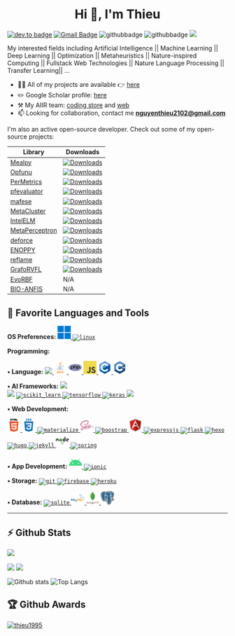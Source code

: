 <h1 align="center">Hi 👋, I'm Thieu</h1>


[![dev.to badge](https://img.shields.io/badge/linkedin-thieu1995-%230177B5?style=flat&logo=linkedin)](https://www.linkedin.com/in/thieu1995)
[![Gmail Badge](https://img.shields.io/badge/-Gmail-c14438?style=flat-square&logo=Gmail&logoColor=white&link=mailto:nguyenthieu2102@gmail.com)](mailto:nguyenthieu2102@gmail.com)
![githubbadge](https://img.shields.io/github/followers/thieu1995?style=social)
![githubbadge](https://img.shields.io/github/stars/thieu1995?style=social)
![](https://komarev.com/ghpvc/?username=thieu1995&color=brightgreen&style=flat)



My interested fields including Artificial Intelligence || Machine Learning || Deep Learning || Optimization || Metaheuristics || Nature-inspired Computing || Fullstack Web Technologies || Nature Language Processing || Transfer Learning|| ...

- 👨‍💻 All of my projects are available 👉  [here](https://github.com/thieu1995?tab=repositories)
- ✏️ Google Scholar profile: [here](https://scholar.google.com/citations?user=nsTbdhgAAAAJ&hl=en)
- ⚒️ My AIIR team: [coding store](https://github.com/aiir-team) and [web](https://aiir-team.github.io/)
- 📫 Looking for collaboration, contact me **nguyenthieu2102@gmail.com**

I'm also an active open-source developer. Check out some of my open-source projects:


| **Library**                                                   | **Downloads**                                                                                           |
|---------------------------------------------------------------|---------------------------------------------------------------------------------------------------------|
| [Mealpy](https://github.com/thieu1995/mealpy)                 | [![Downloads](https://static.pepy.tech/badge/mealpy)](https://pepy.tech/project/mealpy)                 |
| [Opfunu](https://github.com/thieu1995/opfunu)                 | [![Downloads](https://static.pepy.tech/badge/opfunu)](https://pepy.tech/project/opfunu)                 |
| [PerMetrics](https://github.com/thieu1995/permetrics)         | [![Downloads](https://static.pepy.tech/badge/permetrics)](https://pepy.tech/project/permetrics)         |
| [pfevaluator](https://github.com/thieu1995/pfevaluator)       | [![Downloads](https://static.pepy.tech/badge/pfevaluator)](https://pepy.tech/project/pfevaluator)       |
| [mafese](https://github.com/thieu1995/mafese)                 | [![Downloads](https://static.pepy.tech/badge/mafese)](https://pepy.tech/project/mafese)                 |
| [MetaCluster](https://github.com/thieu1995/MetaCluster)       | [![Downloads](https://static.pepy.tech/badge/MetaCluster)](https://pepy.tech/project/MetaCluster)       |
| [IntelELM](https://github.com/thieu1995/IntelELM)             | [![Downloads](https://static.pepy.tech/badge/IntelELM)](https://pepy.tech/project/IntelELM)             |
| [MetaPerceptron](https://github.com/thieu1995/MetaPerceptron) | [![Downloads](https://static.pepy.tech/badge/MetaPerceptron)](https://pepy.tech/project/MetaPerceptron) |
| [deforce](https://github.com/thieu1995/deforce)               | [![Downloads](https://static.pepy.tech/badge/deforce)](https://pepy.tech/project/deforce)               |
| [ENOPPY](https://github.com/thieu1995/enoppy)                 | [![Downloads](https://static.pepy.tech/badge/enoppy)](https://pepy.tech/project/enoppy)                 |
| [reflame](https://github.com/thieu1995/reflame)               | [![Downloads](https://static.pepy.tech/badge/reflame)](https://pepy.tech/project/reflame)               |
| [GrafoRVFL](https://github.com/thieu1995/GrafoRVFL)           | [![Downloads](https://static.pepy.tech/badge/GrafoRVFL)](https://pepy.tech/project/GrafoRVFL)           |
| [EvoRBF](https://github.com/thieu1995/EvoRBF)                 | N/A                                                                                                     |
| [BIO-ANFIS](https://github.com/thieu1995/BIO-ANFIS)           | N/A                                                                                                     |



## :wrench: Favorite Languages and Tools


**OS Preferences:**
<a href="https://www.microsoft.com/en-us/windows?r=1" target="_blank">
    <code><img height="30" src="https://raw.githubusercontent.com/github/explore/master/topics/windows/windows.png" alt="linux"></code>
</a>
<a href="https://www.linux.org/" target="_blank">
    <code><img height="30" src="https://upload.wikimedia.org/wikipedia/commons/3/35/Tux.svg" alt="linux"></code>
</a>


**Programming:**

**• Language:**
<a href="https://www.python.org/" target="_blank">
    <code><img height="30" src="https://www.python.org/static/apple-touch-icon-precomposed.png"></code>
</a>
<a href="https://www.java.com" target="_blank">
    <code><img height="30" src="https://raw.githubusercontent.com/github/explore/master/topics/java/java.png" alt="java"></code>
</a>
<a href="https://www.php.net" target="_blank">
    <code><img height="30" src="https://raw.githubusercontent.com/github/explore/master/topics/php/php.png" alt="php"></code>
</a>
<a href="https://developer.mozilla.org/en-US/docs/Web/JavaScript" target="_blank">
    <code><img height="30" src="https://raw.githubusercontent.com/github/explore/master/topics/javascript/javascript.png" alt="javascript"></code>
</a>
<a href="https://www.cprogramming.com/" target="_blank">
    <code><img height="30" src="https://raw.githubusercontent.com/devicons/devicon/master/icons/c/c-original.svg" alt="C"></code>
</a>
<a href="https://isocpp.org/" target="_blank">
    <code><img height="30" src="https://raw.githubusercontent.com/github/explore/master/topics/cpp/cpp.png" alt="C++"></code>
</a>


**• AI Frameworks:**
<a href="https://numpy.org/" target="_blank">
	<code><img height="30" src="https://upload.wikimedia.org/wikipedia/commons/1/1a/NumPy_logo.svg"></code>
</a>
<a href="https://pandas.pydata.org/" target="_blank"><code>
    <img height="30" src="https://raw.githubusercontent.com/valohai/ml-logos/master/pandas.svg"></code></a>
<a href="https://scikit-learn.org/" target="_blank">
    <code><img height="30" src="https://upload.wikimedia.org/wikipedia/commons/0/05/Scikit_learn_logo_small.svg" alt="scikit_learn"></code>
</a>
<a href="https://www.tensorflow.org" target="_blank">
    <code><img height="30" src="https://www.vectorlogo.zone/logos/tensorflow/tensorflow-icon.svg" alt="tensorflow"></code>
</a>
<a href="https://keras.io/" target="_blank">
    <code><img height="30" src="https://raw.githubusercontent.com/valohai/ml-logos/master/keras.svg" alt="keras"></code>
</a>
<a href="https://pytorch.org/" target="_blank">
    <code><img height="30" src="https://raw.githubusercontent.com/pytorch/pytorch/master/docs/source/_static/img/pytorch-logo-dark.png"></code></a>


**• Web Development:**

<a href="https://www.w3.org/html/" target="_blank">
    <code><img height="30" src="https://raw.githubusercontent.com/devicons/devicon/master/icons/html5/html5-original-wordmark.svg" alt="html5"></code>
</a>
<a href="https://www.w3schools.com/css/" target="_blank">
    <code><img height="30" src="https://raw.githubusercontent.com/devicons/devicon/master/icons/css3/css3-plain-wordmark.svg" alt="css3"></code>
</a>
<a href="https://materializecss.com/" target="_blank">
    <code><img height="30" src="https://raw.githubusercontent.com/prplx/svg-logos/5585531d45d294869c4eaab4d7cf2e9c167710a9/svg/materialize.svg" alt="materialize"></code>
</a>
<a href="https://sass-lang.com" target="_blank">
    <code><img height="30" src="https://raw.githubusercontent.com/github/explore/master/topics/sass/sass.png" alt="sass"></code>
</a>
<a href="https://getbootstrap.com" target="_blank">
    <code><img height="30" src="https://upload.wikimedia.org/wikipedia/commons/b/b2/Bootstrap_logo.svg" alt="boostrap"></code>
</a>
<a href="https://angular.io" target="_blank">
    <code><img height="30" src="https://raw.githubusercontent.com/devicons/devicon/master/icons/angularjs/angularjs-original.svg" alt="angularjs"></code>
</a>
<a href="https://expressjs.com" target="_blank">
    <code><img height="30" src="https://upload.wikimedia.org/wikipedia/commons/6/64/Expressjs.png" alt="expressjs"></code>
</a>
<a href="https://flask.palletsprojects.com/" target="_blank">
    <code><img height="30" src="https://www.vectorlogo.zone/logos/pocoo_flask/pocoo_flask-icon.svg" alt="flask"></code>
</a>
<a href="hexo.io/" target="_blank">
    <code><img height="30" src="https://www.vectorlogo.zone/logos/hexoio/hexoio-icon.svg" alt="hexo"></code>
</a>
<a href="https://gohugo.io/" target="_blank">
    <code><img height="30" src="https://api.iconify.design/logos-hugo.svg" alt="hugo"></code>
</a>
<a href="https://jekyllrb.com/" target="_blank">
    <code><img height="30" src="https://www.vectorlogo.zone/logos/jekyllrb/jekyllrb-icon.svg" alt="jekyll"></code>
</a>
<a href="https://nodejs.org" target="_blank">
    <code><img height="30" src="https://raw.githubusercontent.com/devicons/devicon/master/icons/nodejs/nodejs-original-wordmark.svg" alt="nodejs"></code>
</a>
<a href="https://spring.io/" target="_blank">
    <code><img height="30" src="https://www.vectorlogo.zone/logos/springio/springio-icon.svg" alt="spring"></code>
</a>


**• App Development:**
<a href="https://developer.android.com/studio/intro?hl=vi" target="_blank">
    <code><img height="30" src="https://raw.githubusercontent.com/github/explore/master/topics/android/android.png" alt="java-android"></code>
</a>
<a href="https://ionicframework.com" target="_blank">
    <code><img height="30" src="https://upload.wikimedia.org/wikipedia/commons/d/d1/Ionic_Logo.svg" alt="ionic"></code>
</a>


**• Storage:**
<a href="https://git-scm.com/" target="_blank">
    <code><img height="30" src="https://www.vectorlogo.zone/logos/git-scm/git-scm-icon.svg" alt="git"></code>
</a>
<a href="https://firebase.google.com/" target="_blank">
    <code><img height="30" src="https://www.vectorlogo.zone/logos/firebase/firebase-icon.svg" alt="firebase"></code>
</a>
<a href="https://heroku.com" target="_blank">
    <code><img height="30" src="https://www.vectorlogo.zone/logos/heroku/heroku-icon.svg" alt="heroku"></code>
</a>


**• Database:**
<a href="https://www.sqlite.org/" target="_blank">
    <code><img height="30" src="https://www.vectorlogo.zone/logos/sqlite/sqlite-icon.svg" alt="sqlite"></code>
</a>
<a href="https://www.mysql.com/" target="_blank">
    <code><img height="30" src="https://raw.githubusercontent.com/devicons/devicon/master/icons/mysql/mysql-original-wordmark.svg" alt="mysql"></code>
</a>
<a href="https://www.mongodb.com/" target="_blank">
    <code><img height="30" src="https://raw.githubusercontent.com/devicons/devicon/master/icons/mongodb/mongodb-original-wordmark.svg" alt="mongodb"></code>
</a>
<a href="https://www.postgresql.org/" target="_blank">
    <code><img height="30" src="https://raw.githubusercontent.com/github/explore/master/topics/postgresql/postgresql.png" alt="mongodb"></code>
</a>

---

## :zap: Github Stats

![](http://github-profile-summary-cards.vercel.app/api/cards/profile-details?username=thieu1995&theme=zenburn)

![](http://github-profile-summary-cards.vercel.app/api/cards/most-commit-language?username=thieu1995&theme=zenburn)
![](http://github-profile-summary-cards.vercel.app/api/cards/productive-time?username=thieu1995&theme=zenburn&utcOffset=8)

![Github stats](https://github-readme-stats.vercel.app/api?username=thieu1995&theme=calm&show_icons=true&count_private=true)
![Top Langs](https://github-readme-stats.vercel.app/api/top-langs/?username=thieu1995&theme=cobalt&langs_count=8&layout=compact) 


## :trophy: Github Awards

<p align="left"> 
	<a href="https://github.com/ryo-ma/github-profile-trophy">
	<img src="https://github-profile-trophy.vercel.app/?username=thieu1995&theme=chalk&margin-w=15&title=MultiLanguage,Stars,Followers,Repositories,Commits,Reviews" alt="thieu1995" />
	</a> 
</p>
